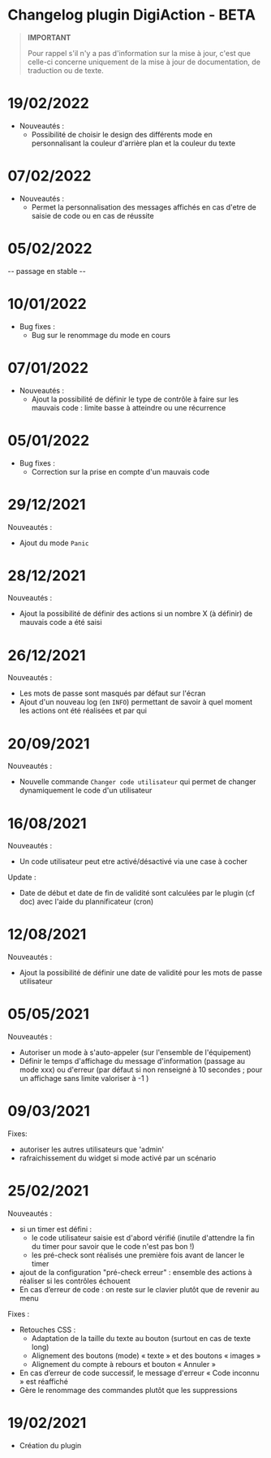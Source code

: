 # Changelog plugin DigiAction - BETA

>**IMPORTANT**
>
>Pour rappel s'il n'y a pas d'information sur la mise à jour, c'est que celle-ci concerne uniquement de la mise à jour de documentation, de traduction ou de texte.

# 19/02/2022
- Nouveautés :
  * Possibilité de choisir le design des différents mode en personnalisant la couleur d'arrière plan et la couleur du texte  

# 07/02/2022
- Nouveautés : 
  * Permet la personnalisation des messages affichés en cas d'etre de saisie de code ou en cas de réussite

# 05/02/2022
-- passage en stable --  

# 10/01/2022
- Bug fixes : 
  * Bug sur le renommage du mode en cours

# 07/01/2022
- Nouveautés : 
  * Ajout la possibilité de définir le type de contrôle à faire sur les mauvais code : limite basse à atteindre ou une récurrence

# 05/01/2022
- Bug fixes : 
  * Correction sur la prise en compte d'un mauvais code

# 29/12/2021  
Nouveautés :  
- Ajout du mode `Panic`

# 28/12/2021  
Nouveautés :  
- Ajout la possibilité de définir des actions si un nombre X (à définir) de mauvais code a été saisi

# 26/12/2021  
Nouveautés :
- Les mots de passe sont masqués par défaut sur l'écran
- Ajout d'un nouveau log (en `INFO`) permettant de savoir à quel moment les actions ont été réalisées et par qui

# 20/09/2021  
Nouveautés :
- Nouvelle commande `Changer code utilisateur` qui permet de changer dynamiquement le code d'un utilisateur

# 16/08/2021  
Nouveautés :
- Un code utilisateur peut etre activé/désactivé via une case à cocher

Update : 
- Date de début et date de fin de validité sont calculées par le plugin (cf doc) avec l'aide du plannificateur (cron)

# 12/08/2021  
Nouveautés :
- Ajout la possibilité de définir une date de validité pour les mots de passe utilisateur


# 05/05/2021  
Nouveautés :
- Autoriser un mode à s'auto-appeler (sur l'ensemble de l'équipement)
- Définir le temps d'affichage du message d'information (passage au mode xxx) ou d'erreur (par défaut si non renseigné à 10 secondes ; pour un affichage sans limite valoriser à -1 )


# 09/03/2021  
Fixes:  
- autoriser les autres utilisateurs que 'admin'
- rafraichissement du widget si mode activé par un scénario


# 25/02/2021

Nouveautés :
- si un timer est défini :
  - le code utilisateur saisie est d'abord vérifié (inutile d'attendre la fin du timer pour savoir que le code n'est pas bon !)
  - les pré-check sont réalisés une première fois avant de lancer le timer
- ajout de la configuration "pré-check erreur" : ensemble des actions à réaliser si les contrôles échouent
- En cas d’erreur de code : on reste sur le clavier plutôt que de revenir au menu

Fixes : 
- Retouches CSS :
  - Adaptation de la taille du texte au bouton (surtout en cas de texte long)
  - Alignement des boutons (mode) « texte » et des boutons « images »
  - Alignement du compte à rebours et bouton « Annuler »
- En cas d’erreur de code successif, le message d'erreur « Code inconnu » est réaffiché  
- Gère le renommage des commandes plutôt que les suppressions  


# 19/02/2021

- Création du plugin
